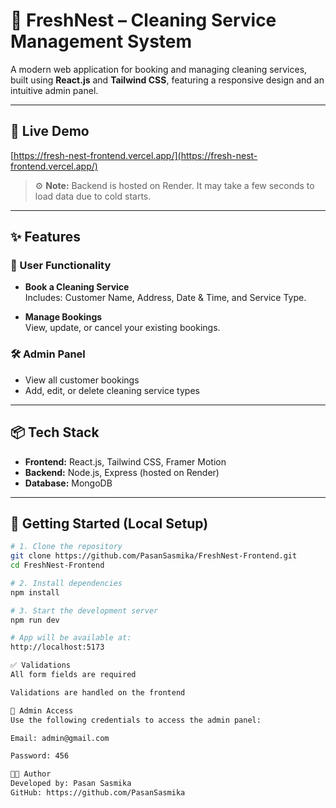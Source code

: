 # 🧼 FreshNest – Cleaning Service Management System

A modern web application for booking and managing cleaning services, built using **React.js** and **Tailwind CSS**, featuring a responsive design and an intuitive admin panel.

---

## 🔗 Live Demo

[https://fresh-nest-frontend.vercel.app/](https://fresh-nest-frontend.vercel.app/)

> ⚙️ **Note:** Backend is hosted on Render. It may take a few seconds to load data due to cold starts.

---

## ✨ Features

### 👤 User Functionality
- **Book a Cleaning Service**  
  Includes: Customer Name, Address, Date & Time, and Service Type.

- **Manage Bookings**  
  View, update, or cancel your existing bookings.

### 🛠️ Admin Panel
- View all customer bookings  
- Add, edit, or delete cleaning service types

---

## 📦 Tech Stack

- **Frontend:** React.js, Tailwind CSS, Framer Motion  
- **Backend:** Node.js, Express (hosted on Render)  
- **Database:** MongoDB

---

## 🚀 Getting Started (Local Setup)

```bash
# 1. Clone the repository
git clone https://github.com/PasanSasmika/FreshNest-Frontend.git
cd FreshNest-Frontend

# 2. Install dependencies
npm install

# 3. Start the development server
npm run dev

# App will be available at:
http://localhost:5173

✅ Validations
All form fields are required

Validations are handled on the frontend

🔐 Admin Access
Use the following credentials to access the admin panel:

Email: admin@gmail.com

Password: 456

👨‍💻 Author
Developed by: Pasan Sasmika
GitHub: https://github.com/PasanSasmika
